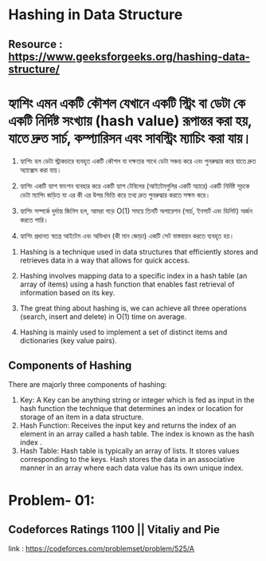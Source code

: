 # Hashing in Data Structure
## Resource : https://www.geeksforgeeks.org/hashing-data-structure/

# হ্যাশিং এমন একটি কৌশল যেখানে একটি স্ট্রিং বা ডেটা কে একটি নির্দিষ্ট সংখ্যায় (hash value) রূপান্তর করা হয়, যাতে দ্রুত সার্চ, কম্প্যারিসন এবং সাবস্ট্রিং ম্যাচিং করা যায়।

1. হ্যাশিং হল ডেটা স্ট্রাকচারে ব্যবহৃত একটি কৌশল যা দক্ষতার সাথে ডেটা সঞ্চয় করে এবং পুনরুদ্ধার করে যাতে দ্রুত অ্যাক্সেস করা যায়।
  
2. হ্যাশিং একটি হ্যাশ ফাংশন ব্যবহার করে একটি হ্যাশ টেবিলের (আইটেমগুলির একটি অ্যারে) একটি নির্দিষ্ট সূচকে ডেটা ম্যাপিং জড়িত যা এর কী এর উপর ভিত্তি করে তথ্য দ্রুত পুনরুদ্ধার করতে সক্ষম করে।

3. হ্যাশিং সম্পর্কে দুর্দান্ত জিনিস হল, আমরা গড়ে O(1) সময়ে তিনটি অপারেশন (সার্চ, ইনসার্ট এবং ডিলিট) অর্জন করতে পারি।
  
4. হ্যাশিং প্রধানত স্বতন্ত্র আইটেম এবং অভিধান (কী মান জোড়া) একটি সেট বাস্তবায়ন করতে ব্যবহৃত হয়।

1) Hashing is a technique used in data structures that efficiently stores and retrieves data in a way that allows for quick access.

2) Hashing involves mapping data to a specific index in a hash table (an array of items) using a hash function that enables fast retrieval of information based on its key.
3) The great thing about hashing is, we can achieve all three operations (search, insert and delete) in O(1) time on average.
4) Hashing is mainly used to implement a set of distinct items and dictionaries (key value pairs).


## Components of Hashing
There are majorly three components of hashing:

1. Key: A Key can be anything string or integer which is fed as input in the hash function the technique that determines an index or location for storage of an item in a data structure.
2. Hash Function: Receives the input key and returns the index of an element in an array called a hash table. The index is known as the hash index .
3. Hash Table: Hash table is typically an array of lists. It stores values corresponding to the keys. Hash stores the data in an associative manner in an array where each data value has its own unique index.

# Problem- 01: 
## Codeforces Ratings 1100 || Vitaliy and Pie

link : https://codeforces.com/problemset/problem/525/A
